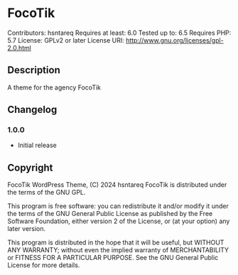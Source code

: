 # FocoTik #

Contributors: hsntareq
Requires at least: 6.0
Tested up to: 6.5
Requires PHP: 5.7
License: GPLv2 or later
License URI: <http://www.gnu.org/licenses/gpl-2.0.html>

## Description ##

A theme for the agency FocoTik

## Changelog ##

### 1.0.0 ###

- Initial release

## Copyright ##

FocoTik WordPress Theme, (C) 2024 hsntareq
FocoTik is distributed under the terms of the GNU GPL.

This program is free software: you can redistribute it and/or modify
it under the terms of the GNU General Public License as published by
the Free Software Foundation, either version 2 of the License, or
(at your option) any later version.

This program is distributed in the hope that it will be useful,
but WITHOUT ANY WARRANTY; without even the implied warranty of
MERCHANTABILITY or FITNESS FOR A PARTICULAR PURPOSE. See the
GNU General Public License for more details.

